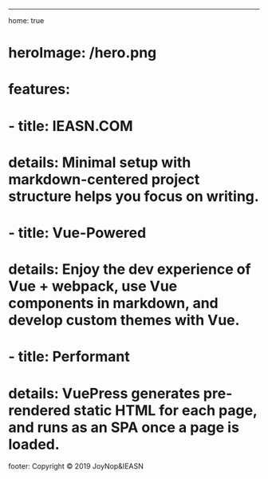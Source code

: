 ---
home: true
# heroImage: /hero.png
# features:
# - title: IEASN.COM
#   details: Minimal setup with markdown-centered project structure helps you focus on writing.
# - title: Vue-Powered
#   details: Enjoy the dev experience of Vue + webpack, use Vue components in markdown, and develop custom themes with Vue.
# - title: Performant
#   details: VuePress generates pre-rendered static HTML for each page, and runs as an SPA once a page is loaded.
footer: Copyright © 2019 JoyNop&IEASN